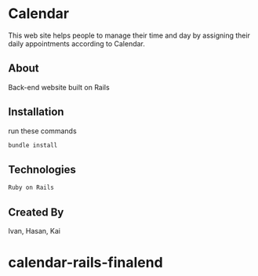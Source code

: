 # Calendar

This web site helps people to manage their time and day by assigning their daily appointments according to Calendar.

## About
Back-end website built on Rails

## Installation
run these commands
```bash
bundle install
```


## Technologies

```bash
Ruby on Rails
```


## Created By
Ivan,
Hasan,
Kai
# calendar-rails-finalend
